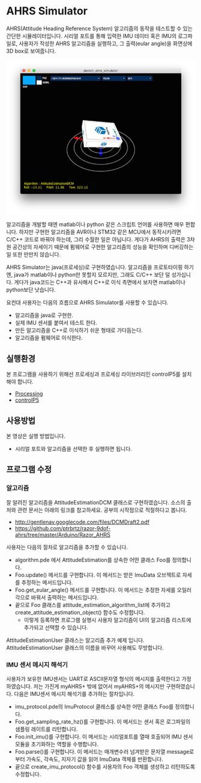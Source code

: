 AHRS Simulator
====================

AHRS(Attitude Heading Reference System) 알고리즘의 동작을 테스트할 수 있는 간단한 시뮬레이터입니다. 시리얼 포트를 통해 입력한 IMU 데이터 혹은 IMU의 로그파일로, 사용자가 작성한  AHRS 알고리즘을 실행하고, 그 출력(eular angle)을 화면상에 3D box로 보여줍니다.  

![ScreenShot](images/ahrs_simulator.png)

알고리즘을 개발할 때엔 matlab이나 python 같은 스크립트 언어를 사용하면 매우 편합니다. 하지만 구현한 알고리즘을 AVR이나 STM32 같은 MCU에서 동작시키려면 C/C++ 코드로 바꿔야 하는데, 그리 수월한 일은 아닙니다. 게다가 AHRS의 출력은 3차원 공간상의 자세이기 때문에 펌웨어로 구현한 알고리즘의 성능을 확인하며 디버깅하는 일 또한 만만치 않습니다. 

AHRS Simulator는 java(프로세싱)로 구현하였습니다. 알고리즘을 프로토타이핑 하기엔, java가 matlab이나 python만 못할지 모르지만, 그래도 C/C++ 보단 덜 성가십니다. 게다가 java코드는 C++과 유사해서 C++로 이식 측면에서 보자면 matlab이나 python보단 낫습니다. 

요컨대 사용자는 다음의 흐름으로 AHRS Simulator를 사용할 수 있습니다. 
* 알고리즘을 java로 구현한. 
* 실제 IMU 센서를 붙여서 테스트 한다.
* 만든 알고리즘을 C++로 이식하기 쉬운 형태로 가다듬는다. 
* 알고리즘을 펌웨어로 이식한다. 

## 실행환경 

본 프로그램을 사용하기 위해선 프로세싱과 프로세싱 라이브러리인 controlP5를 설치해야 합니다. 

* [Processing](https://processing.org)
* [controlP5](http://www.sojamo.de/libraries/controlP5/)

## 사용방법 

본 영상은 실행 방법입니다. 
* 시리얼 포트와 알고리즘을 선택한 후 실행하면 됩니다. 

## 프로그램 수정 

### 알고리즘

잘 알려진 알고리즘을 AttitudeEstimationDCM 클래스로 구현하였습니다. 소스의 출처와 관련 문서는 아래의 링크를 참고하세요. 공부의 시작점으로 적절하다고 봅니다.  
* http://gentlenav.googlecode.com/files/DCMDraft2.pdf
* https://github.com/ptrbrtz/razor-9dof-ahrs/tree/master/Arduino/Razor_AHRS

사용자는 다음의 절차로 알고리즘을 추가할 수 있습니다. 
* algorithm.pde 에서 AttitudeEstimation를 상속한 어떤 클래스 Foo를 정의합니다. 
* Foo.update() 메서드를 구현합니다. 이 메서드는 받은 ImuData 오브젝트로 자세를 추정하는 메서드입니다. 
* Foo.get_eular_angle() 메서드를 구현합니다. 이 메서드는 추정한 자세를 오일러각으로 바꿔서 출력하는 메서드입니다. 
* 끝으로 Foo 클래스를 attitude_estimation_algorithm_list에 추가하고 create_attitude_estimation_object() 함수도 수정합니다. 
  * 이렇게 등록하면 프로그램 실행시 사용자 알고리즘이 UI의 알고리즘 리스트에 추가되고 선택할 수 있습니다.  

AttitudeEstimationUser 클래스는 알고리즘 추가 예제 입니다. AttitudeEstimationUser 클래스의 이름을 바꾸어 사용해도 무방합니다. 

### IMU 센서 메시지 해석기 

사용자가 보유한 IMU센서는 UART로 ASCII문자열 형식의 메시지를 출력한다고 가정하였습니다. 저는 가진게 myAHRS+ 밖에 없어서 myAHRS+의 메시지만 구현하였습니다. 
다음은 IMU센서 메시지 해석기를 추가하는 절차입니다. 

* imu_protocol.pde의 ImuProtocol 클래스를 상속한 어떤 클래스 Foo를 정의합니다. 
* Foo.get_sampling_rate_hz()를 구현합니다. 이 메서드는 센서 혹은 로그파일의 샘플링 레이트를 리턴합니다. 
* Foo.init_imu()를 구현합니다. 이 메서드는 시리얼포트를 열때 호출되어 IMU 센서 모듈을 초기화하는 역할을 수행합니다. 
* Foo.parse()를 구현합니다. 이 메서드는 매개변수러 넘겨받은 문자열 message로부터 가속도, 각속도, 지자기 값을 읽어 ImuData 객체를 반환합니다. 
* 끝으로 create_imu_protocol() 함수를 사용자의 Foo 객체를 생성하고 리턴하도록 수정합니다. 
